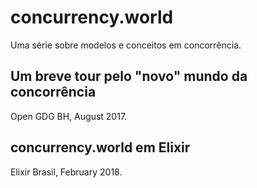 # concurrency.world

Uma série sobre modelos e conceitos em concorrência.


## Um breve tour pelo "novo" mundo da concorrência

Open GDG BH, August 2017.


## concurrency.world em Elixir

Elixir Brasil, February 2018.
